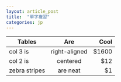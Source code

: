 ```yaml
---
layout: article_post
title:  "單字複習"
categories: jp
---
```

| Tables        | Are           | Cool        |
| ------------- |:-------------:| -----------:|
| col 3 is      | right-aligned |       $1600 |
| col 2 is      | centered      |         $12 |
| zebra stripes | are neat      |          $1 |